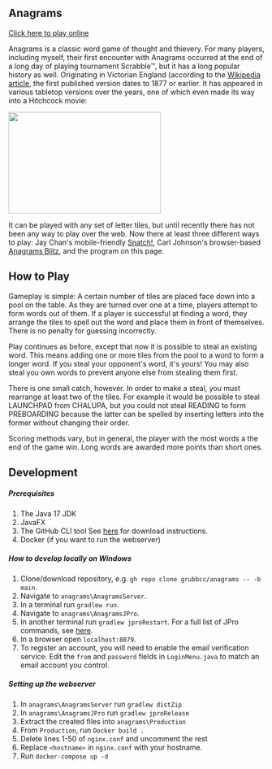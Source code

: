 ## Anagrams

[Click here to play online](https://anagrams.site)

Anagrams is a classic word game of thought and thievery. For many players, including myself, their first encounter with Anagrams occurred at the end of a long day of playing tournament Scrabble™, but it has a long popular history as well. Originating in Victorian England (according to the [Wikipedia article](https://en.wikipedia.org/wiki/Anagrams_(game)), the first published version dates to 1877 or earlier. It has appeared in various tabletop versions over the years, one of which even made its way into a Hitchcock movie:

<img src="https://seattlephysicstutor.com/anagrams%20suspicion.jpg" width="300px" height="200px">

It can be played with any set of letter tiles, but until recently there has not been any way to play over the web. Now there at least three different ways to play: Jay Chan's mobile-friendly [Snatch!](https://snatch.cc), Carl Johnson's browser-based [Anagrams Blitz](https://safe-dusk-44647.herokuapp.com/), and the program on this page.

## How to Play

Gameplay is simple: A certain number of tiles are placed face down into a pool on the table. As they are turned over one at a time, players attempt to form words out of them. If a player is successful at finding a word, they arrange the tiles to spell out the word and place them in front of themselves. There is no penalty for guessing incorrectly.

Play continues as before, except that now it is possible to steal an existing word. This means adding one or more tiles from the pool to a word to form a longer word. If you steal your opponent's word, it's yours! You may also steal you own words to prevent anyone else from stealing them first.

There is one small catch, however. In order to make a steal, you must rearrange at least two of the tiles. For example it would be possible to steal LAUNCHPAD from CHALUPA, but you could not steal READING to form PREBOARDING because the latter can be spelled by inserting letters into the former without changing their order.

Scoring methods vary, but in general, the player with the most words a the end of the game win. Long words are awarded more points than short ones.

## Development

##### Prerequisites
1. The Java 17 JDK
2. JavaFX
3. The GitHub CLI tool See [here](https://github.com/cli/cli/blob/trunk/docs/install_linux.md) for download instructions.
4. Docker (if you want to run the webserver)

##### How to develop locally on Windows

1. Clone/download repository, e.g. `gh repo clone grubbcc/anagrams -- -b main`.
2. Navigate to `anagrams\AnagramsServer`.
3. In a terminal run `gradlew run`.
4. Navigate to `anagrams\AnagramsJPro`.
5. In another terminal run `gradlew jproRestart`. For a full list of JPro commands, see [here](https://www.jpro.one/docs/current/2.1/JPRO_COMMANDS).
6. In a browser open `localhost:8079`.
7. To register an account, you will need to enable the email verification service. Edit the `from` and `password` fields in `LoginMenu.java` to match an email account you control.

##### Setting up the webserver
1. In `anagrams\AnagramsServer` run `gradlew distZip`
2. In `anagrams\AnagramsJPro` run `gradlew jproRelease`
3. Extract the created files into `anagrams\Production`
4. From `Production`, run `Docker build .`
5. Delete lines 1-50 of `nginx.conf` and uncomment the rest
6. Replace `<hostname>` in `nginx.conf` with your hostname.
7. Run `docker-compose up -d`
